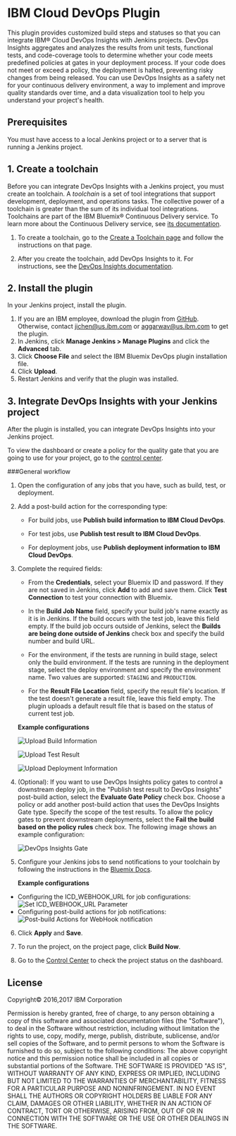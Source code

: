 # IBM Cloud DevOps Plugin

This plugin provides customized build steps and statuses so that you can integrate IBM&reg; Cloud DevOps Insights with Jenkins projects. DevOps Insights aggregates and analyzes the results from unit tests, functional tests, and code-coverage tools to determine whether your code meets predefined policies at gates in your deployment process. If your code does not meet or exceed a policy, the deployment is halted, preventing risky changes from being released. You can use DevOps Insights as a safety net for your continuous delivery environment, a way to implement and improve quality standards over time, and a data visualization tool to help you understand your project's health.

## Prerequisites

You must have access to a local Jenkins project or to a server that is running a Jenkins project.

## 1. Create a toolchain

Before you can integrate DevOps Insights with a Jenkins project, you must create an toolchain. A *toolchain* is a set of tool integrations that support development, deployment, and operations tasks. The collective power of a toolchain is greater than the sum of its individual tool integrations. Toolchains are part of the IBM Bluemix&reg; Continuous Delivery service. To learn more about the Continuous Delivery service, see [its documentation](https://console.ng.bluemix.net/docs/services/ContinuousDelivery/cd_about.html).

1. To create a toolchain, go to the [Create a Toolchain page](https://console.ng.bluemix.net/devops/create) and follow the instructions on that page. 

2. After you create the toolchain, add DevOps Insights to it. For instructions, see the [DevOps Insights documentation](https://console.ng.bluemix.net/docs/services/DevOpsInsights/index.html). 

## 2. Install the plugin

In your Jenkins project, install the plugin. 

  1. If you are an IBM employee, download the plugin from [GitHub](https://github.ibm.com/oneibmcloud/Jenkins-IBM-Bluemix-Toolchains/blob/release/target/dra.hpi). Otherwise, contact jichen@us.ibm.com or aggarwav@us.ibm.com to get the plugin.
  2. In Jenkins, click **Manage Jenkins &gt; Manage Plugins** and click the **Advanced** tab.
  3. Click **Choose File** and select the IBM Bluemix DevOps plugin installation file. 
  4. Click **Upload**.
  5. Restart Jenkins and verify that the plugin was installed.

## 3. Integrate DevOps Insights with your Jenkins project

After the plugin is installed, you can integrate DevOps Insights into your Jenkins project. 

To view the dashboard or create a policy for the quality gate that you are going to use for your project, go to the [control center](https://control-center.ng.bluemix.net/).

###General workflow

1. Open the configuration of any jobs that you have, such as build, test, or deployment.

2. Add a post-build action for the corresponding type:

   * For build jobs, use **Publish build information to IBM Cloud DevOps**.
   
   * For test jobs, use **Publish test result to IBM Cloud DevOps**.
   
   * For deployment jobs, use **Publish deployment information to IBM Cloud DevOps**.
   
3. Complete the required fields:

   * From the **Credentials**, select your Bluemix ID and password. If they are not saved in Jenkins, click **Add** to add and save them. Click **Test Connection** to test your connection with Bluemix.
   
   * In the **Build Job Name** field, specify your build job's name exactly as it is in Jenkins. If the build occurs with the test job, leave this field empty. If the build job occurs outside of Jenkins, select the **Builds are being done outside of Jenkins** check box and specify the build number and build URL.
   
   * For the environment, if the tests are running in build stage, select only the build environment. If the tests are running in the deployment stage, select the deploy environment and specify the environment name. Two values are supported: `STAGING` and `PRODUCTION`.
   
   * For the **Result File Location** field, specify the result file's location. If the test doesn't generate a result file, leave this field empty. The plugin uploads a default result file that is based on the status of current test job.

   **Example configurations**
   
   ![Upload Build Information](https://github.com/imvijay2007/Jenkins-IBM-Bluemix-Toolchains/blob/notification_1/screenshots/Upload-Build-Info.png "Publish Build Information to DRA")
   
   ![Upload Test Result](https://github.com/imvijay2007/Jenkins-IBM-Bluemix-Toolchains/blob/notification_1/screenshots/Upload-Test-Result.png "Publish Test Result to DRA")
   
   ![Upload Deployment Information](https://github.com/imvijay2007/Jenkins-IBM-Bluemix-Toolchains/blob/notification_1/screenshots/Upload-Deployment-Info.png "Publish Deployment Information to DRA")

4. (Optional): If you want to use DevOps Insights policy gates to control a downstream deploy job, in the "Publish test result to DevOps Insights" post-build action, select the **Evaluate Gate Policy** check box. Choose a policy or add another post-build action that uses the DevOps Insights Gate type. Specify the scope of the test results. To allow the policy gates to prevent downstream deployments, select the **Fail the build based on the policy rules** check box. The following image shows an example configuration:

    ![DevOps Insights Gate](https://github.com/imvijay2007/Jenkins-IBM-Bluemix-Toolchains/blob/notification_1/screenshots/DRA-Gate.png "DevOps Insights Gate")

5. Configure your Jenkins jobs to send notifications to your toolchain by following the instructions in the [Bluemix Docs](https://console.ng.bluemix.net/docs/services/ContinuousDelivery/toolchains_integrations.html#jenkins).


   **Example configurations**
  * Configuring the ICD_WEBHOOK_URL for job configurations: ![Set ICD_WEBHOOK_URL Parameter](https://github.com/imvijay2007/Jenkins-IBM-Bluemix-Toolchains/blob/notification_1/screenshots/Set-Parameterized-Webhook.png "Set Parameterized WebHook")
  * Configuring post-build actions for job notifications: ![Post-build Actions for WebHook notification](https://github.com/imvijay2007/Jenkins-IBM-Bluemix-Toolchains/blob/notification_1/screenshots/PostBuild-WebHookNotification.png "Configure WebHook Notification in Post-build Actions")

6. Click **Apply** and **Save**.

7. To run the project, on the project page, click **Build Now**.

8. Go to the [Control Center](https://console.ng.bluemix.net/devops/insights) to check the project status on the dashboard.

## License

Copyright&copy; 2016,2017 IBM Corporation

Permission is hereby granted, free of charge, to any person obtaining a copy of this software and associated documentation files (the "Software"), to deal in the Software without restriction, including without limitation the rights to use, copy, modify, merge, publish, distribute, sublicense, and/or sell copies of the Software, and to permit persons to whom the Software is furnished to do so, subject to the following conditions:
The above copyright notice and this permission notice shall be included in all copies or substantial portions of the Software.
THE SOFTWARE IS PROVIDED "AS IS", WITHOUT WARRANTY OF ANY KIND, EXPRESS OR IMPLIED, INCLUDING BUT NOT LIMITED TO THE WARRANTIES OF MERCHANTABILITY, FITNESS FOR A PARTICULAR PURPOSE AND NONINFRINGEMENT. IN NO EVENT SHALL THE AUTHORS OR COPYRIGHT HOLDERS BE LIABLE FOR ANY CLAIM, DAMAGES OR OTHER LIABILITY, WHETHER IN AN ACTION OF CONTRACT, TORT OR OTHERWISE, ARISING FROM, OUT OF OR IN CONNECTION WITH THE SOFTWARE OR THE USE OR OTHER DEALINGS IN THE SOFTWARE.
